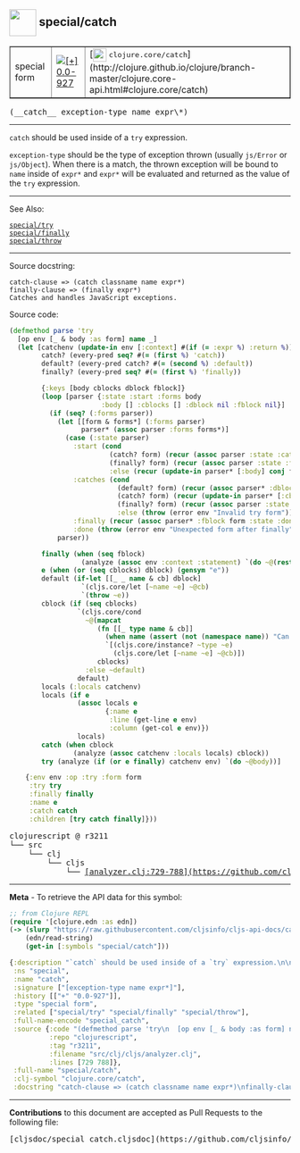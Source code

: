 ## <img width="48px" valign="middle" src="http://i.imgur.com/Hi20huC.png"> special/catch

 <table border="1">
<tr>

<td>special form</td>
<td><a href="https://github.com/cljsinfo/cljs-api-docs/tree/0.0-927"><img valign="middle" alt="[+] 0.0-927" src="https://img.shields.io/badge/+-0.0--927-lightgrey.svg"></a> </td>
<td>
[<img height="24px" valign="middle" src="http://i.imgur.com/1GjPKvB.png"> <samp>clojure.core/catch</samp>](http://clojure.github.io/clojure/branch-master/clojure.core-api.html#clojure.core/catch)
</td>
</tr>
</table>

 <samp>
(__catch__ exception-type name expr\*)<br>
</samp>

---

`catch` should be used inside of a `try` expression.

`exception-type` should be the type of exception thrown (usually `js/Error` or
`js/Object`). When there is a match, the thrown exception will be bound to
`name` inside of `expr*` and `expr*` will be evaluated and returned as the value
of the `try` expression.

---


See Also:

[`special/try`](special_try.md)<br>
[`special/finally`](special_finally.md)<br>
[`special/throw`](special_throw.md)<br>

---

Source docstring:

```
catch-clause => (catch classname name expr*)
finally-clause => (finally expr*)
Catches and handles JavaScript exceptions.
```

Source code:

```clj
(defmethod parse 'try
  [op env [_ & body :as form] name _]
  (let [catchenv (update-in env [:context] #(if (= :expr %) :return %))
        catch? (every-pred seq? #(= (first %) 'catch))
        default? (every-pred catch? #(= (second %) :default))
        finally? (every-pred seq? #(= (first %) 'finally))

        {:keys [body cblocks dblock fblock]}
        (loop [parser {:state :start :forms body
                       :body [] :cblocks [] :dblock nil :fblock nil}]
          (if (seq? (:forms parser))
            (let [[form & forms*] (:forms parser)
                  parser* (assoc parser :forms forms*)]
              (case (:state parser)
                :start (cond
                         (catch? form) (recur (assoc parser :state :catches))
                         (finally? form) (recur (assoc parser :state :finally))
                         :else (recur (update-in parser* [:body] conj form)))
                :catches (cond
                           (default? form) (recur (assoc parser* :dblock form :state :finally))
                           (catch? form) (recur (update-in parser* [:cblocks] conj form))
                           (finally? form) (recur (assoc parser :state :finally))
                           :else (throw (error env "Invalid try form")))
                :finally (recur (assoc parser* :fblock form :state :done))
                :done (throw (error env "Unexpected form after finally"))))
            parser))

        finally (when (seq fblock)
                  (analyze (assoc env :context :statement) `(do ~@(rest fblock))))
        e (when (or (seq cblocks) dblock) (gensym "e"))
        default (if-let [[_ _ name & cb] dblock]
                  `(cljs.core/let [~name ~e] ~@cb)
                  `(throw ~e))
        cblock (if (seq cblocks)
                 `(cljs.core/cond
                   ~@(mapcat
                      (fn [[_ type name & cb]]
                        (when name (assert (not (namespace name)) "Can't qualify symbol in catch"))
                        `[(cljs.core/instance? ~type ~e)
                          (cljs.core/let [~name ~e] ~@cb)])
                      cblocks)
                   :else ~default)
                 default)
        locals (:locals catchenv)
        locals (if e
                 (assoc locals e
                        {:name e
                         :line (get-line e env)
                         :column (get-col e env)})
                 locals)
        catch (when cblock
                (analyze (assoc catchenv :locals locals) cblock))
        try (analyze (if (or e finally) catchenv env) `(do ~@body))]

    {:env env :op :try :form form
     :try try
     :finally finally
     :name e
     :catch catch
     :children [try catch finally]}))
```

 <pre>
clojurescript @ r3211
└── src
    └── clj
        └── cljs
            └── <ins>[analyzer.clj:729-788](https://github.com/clojure/clojurescript/blob/r3211/src/clj/cljs/analyzer.clj#L729-L788)</ins>
</pre>


---

__Meta__ - To retrieve the API data for this symbol:

```clj
;; from Clojure REPL
(require '[clojure.edn :as edn])
(-> (slurp "https://raw.githubusercontent.com/cljsinfo/cljs-api-docs/catalog/cljs-api.edn")
    (edn/read-string)
    (get-in [:symbols "special/catch"]))
```

```clj
{:description "`catch` should be used inside of a `try` expression.\n\n`exception-type` should be the type of exception thrown (usually `js/Error` or\n`js/Object`). When there is a match, the thrown exception will be bound to\n`name` inside of `expr*` and `expr*` will be evaluated and returned as the value\nof the `try` expression.",
 :ns "special",
 :name "catch",
 :signature ["[exception-type name expr*]"],
 :history [["+" "0.0-927"]],
 :type "special form",
 :related ["special/try" "special/finally" "special/throw"],
 :full-name-encode "special_catch",
 :source {:code "(defmethod parse 'try\n  [op env [_ & body :as form] name _]\n  (let [catchenv (update-in env [:context] #(if (= :expr %) :return %))\n        catch? (every-pred seq? #(= (first %) 'catch))\n        default? (every-pred catch? #(= (second %) :default))\n        finally? (every-pred seq? #(= (first %) 'finally))\n\n        {:keys [body cblocks dblock fblock]}\n        (loop [parser {:state :start :forms body\n                       :body [] :cblocks [] :dblock nil :fblock nil}]\n          (if (seq? (:forms parser))\n            (let [[form & forms*] (:forms parser)\n                  parser* (assoc parser :forms forms*)]\n              (case (:state parser)\n                :start (cond\n                         (catch? form) (recur (assoc parser :state :catches))\n                         (finally? form) (recur (assoc parser :state :finally))\n                         :else (recur (update-in parser* [:body] conj form)))\n                :catches (cond\n                           (default? form) (recur (assoc parser* :dblock form :state :finally))\n                           (catch? form) (recur (update-in parser* [:cblocks] conj form))\n                           (finally? form) (recur (assoc parser :state :finally))\n                           :else (throw (error env \"Invalid try form\")))\n                :finally (recur (assoc parser* :fblock form :state :done))\n                :done (throw (error env \"Unexpected form after finally\"))))\n            parser))\n\n        finally (when (seq fblock)\n                  (analyze (assoc env :context :statement) `(do ~@(rest fblock))))\n        e (when (or (seq cblocks) dblock) (gensym \"e\"))\n        default (if-let [[_ _ name & cb] dblock]\n                  `(cljs.core/let [~name ~e] ~@cb)\n                  `(throw ~e))\n        cblock (if (seq cblocks)\n                 `(cljs.core/cond\n                   ~@(mapcat\n                      (fn [[_ type name & cb]]\n                        (when name (assert (not (namespace name)) \"Can't qualify symbol in catch\"))\n                        `[(cljs.core/instance? ~type ~e)\n                          (cljs.core/let [~name ~e] ~@cb)])\n                      cblocks)\n                   :else ~default)\n                 default)\n        locals (:locals catchenv)\n        locals (if e\n                 (assoc locals e\n                        {:name e\n                         :line (get-line e env)\n                         :column (get-col e env)})\n                 locals)\n        catch (when cblock\n                (analyze (assoc catchenv :locals locals) cblock))\n        try (analyze (if (or e finally) catchenv env) `(do ~@body))]\n\n    {:env env :op :try :form form\n     :try try\n     :finally finally\n     :name e\n     :catch catch\n     :children [try catch finally]}))",
          :repo "clojurescript",
          :tag "r3211",
          :filename "src/clj/cljs/analyzer.clj",
          :lines [729 788]},
 :full-name "special/catch",
 :clj-symbol "clojure.core/catch",
 :docstring "catch-clause => (catch classname name expr*)\nfinally-clause => (finally expr*)\nCatches and handles JavaScript exceptions."}

```

---

__Contributions__ to this document are accepted as Pull Requests to the following file:

 <pre>
[cljsdoc/special_catch.cljsdoc](https://github.com/cljsinfo/cljs-api-docs/blob/master/cljsdoc/special_catch.cljsdoc)
</pre>

